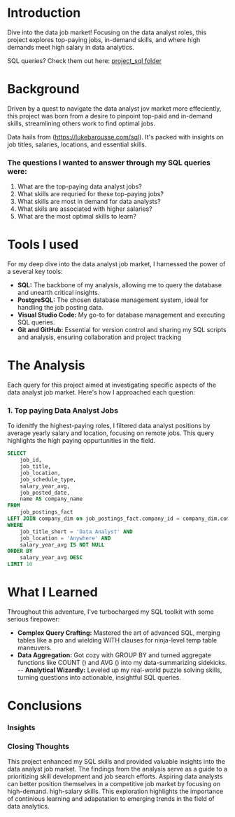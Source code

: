 # Introduction
Dive into the data job market! Focusing on the data analyst roles, this project explores top-paying jobs, in-demand skills, and where high demands meet high salary in data analytics. 

SQL queries? Check them out here: [project_sql folder](/project_sql/)
# Background
Driven by a quest to navigate the data analyst jov market more effeciently, this project was born from a desire to pinpoint top-paid and in-demand skills, streamlining others work to find optimal jobs.

Data hails from (https://lukebarousse.com/sql). It's packed with insights on job titles, salaries, locations, and essential skills. 

### The questions I wanted to answer through my SQL queries were:
1. What are the top-paying data analyst jobs?
2. What skills are requried for these top-paying jobs?
3. What skills are most in demand for data analysts?
4. What skils are associated with higher salaries?
5. What are the most optimal skills to learn? 

# Tools I used
For my deep dive into the data analyst job market, I harnessed the power of a several key tools:

- **SQL:** The backbone of my analysis, allowing me to query the database and unearth critical insights. 
- **PostgreSQL:** The chosen database management system, ideal for handling the job posting data.
- **Visual Studio Code:** My go-to for database management and executing SQL queries.
- **Git and GitHub:** Essential for version control and sharing my SQL scripts and analysis, ensuring collaboration and project tracking

# The Analysis 
Each query for this project aimed at investigating specific aspects of the data analyst job market. Here's how I approached each question:

### 1. Top paying Data Analyst Jobs 
To idenitfy the highest-paying roles, I filtered data analyst positions by average yearly salary and location, focusing on remote jobs. This query highlights the high paying oppurtunities in the field. 

```sql
SELECT
    job_id,
    job_title,
    job_location,
    job_schedule_type,
    salary_year_avg,
    job_posted_date,
    name AS company_name
FROM   
    job_postings_fact
LEFT JOIN company_dim on job_postings_fact.company_id = company_dim.company_id
WHERE  
    job_title_short = 'Data Analyst' AND
    job_location = 'Anywhere' AND
    salary_year_avg IS NOT NULL
ORDER BY
    salary_year_avg DESC
LIMIT 10
```
# What I Learned 

Throughout this adventure, I've turbocharged my SQL toolkit with some serious firepower:

- **Complex Query Crafting:** Mastered the art of advanced SQL, merging tables like a pro and wielding WITH clauses for ninja-level temp table maneuvers.
- **Data Aggregation:** Got cozy with GROUP BY and turned aggregate functions like COUNT () and AVG () into my data-summarizing sidekicks.
-- **Analytical Wizardly:** Leveled up my real-world puzzle solving skills, turning questions into actionable, insightful SQL queries. 

# Conclusions 

### Insights 



### Closing Thoughts 

This project enhanced my SQL skills and provided valuable insights into the data analyst job market. The findings from the analysis serve as a guide to a prioritizing skill development and job search efforts. Aspiring data analysts can better position themselves in a competitive job market by focusing on high-demand. high-salary skills. This exploration highlights the importance of continious learning and adapatation to emerging trends in the field of data analytics. 